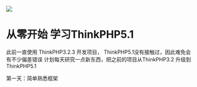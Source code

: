 ![](http://www.fakeruhe.com/Uploads/system/seo/2018-10-23/5bcf426ae096c.png) 

从零开始 学习ThinkPHP5.1  
===============
此前一直使用 ThinkPHP3.2.3 开发项目， ThinkPHP5.1没有接触过，因此难免会有不少偏差错误
计划每天研究一点新东西，把之前的项目从ThinkPHP3.2 升级到ThinkPHP5.1

第一天：简单熟悉框架